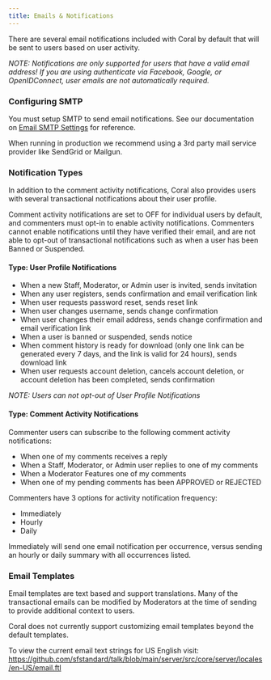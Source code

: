 ```yaml
---
title: Emails & Notifications
---
```


There are several email notifications included with Coral by default that will be sent to users based on user activity.

_NOTE: Notifications are only supported for users that have a valid email address! If you are using authenticate via Facebook, Google, or OpenIDConnect, user emails are not automatically required._

### Configuring SMTP

You must setup SMTP to send email notifications.
See our documentation on [Email SMTP Settings](/administration#email-smtp-settings) for reference.

When running in production we recommend using a 3rd party mail service provider like SendGrid or Mailgun.

### Notification Types

In addition to the comment activity notifications, Coral also provides users with several transactional notifications about their user profile.

Comment activity notifications are set to OFF for individual users by default, and commenters must opt-in to enable activity notifications. Commenters cannot enable notifications until they have verified their email, and are not able to opt-out of transactional notifications such as when a user has been Banned or Suspended.

#### Type: User Profile Notifications

- When a new Staff, Moderator, or Admin user is invited, sends invitation
- When any user registers, sends confirmation and email verification link
- When user requests password reset, sends reset link
- When user changes username, sends change confirmation
- When user changes their email address, sends change confirmation and email verification link
- When a user is banned or suspended, sends notice
- When comment history is ready for download (only one link can be generated every 7 days, and the link is valid for 24 hours), sends download link
- When user requests account deletion, cancels account deletion, or account deletion has been completed, sends confirmation

_NOTE: Users can not opt-out of User Profile Notifications_

#### Type: Comment Activity Notifications

Commenter users can subscribe to the following comment activity notifications:

- When one of my comments receives a reply
- When a Staff, Moderator, or Admin user replies to one of my comments
- When a Moderator Features one of my comments
- When one of my pending comments has been APPROVED or REJECTED

Commenters have 3 options for activity notification frequency:

- Immediately
- Hourly
- Daily

Immediately will send one email notification per occurrence, versus sending an hourly or daily summary with all occurrences listed.

### Email Templates

Email templates are text based and support translations. Many of the transactional emails can be modified by Moderators at the time of sending to provide additional context to users.

Coral does not currently support customizing email templates beyond the default templates.

To view the current email text strings for US English visit: https://github.com/sfstandard/talk/blob/main/server/src/core/server/locales/en-US/email.ftl
